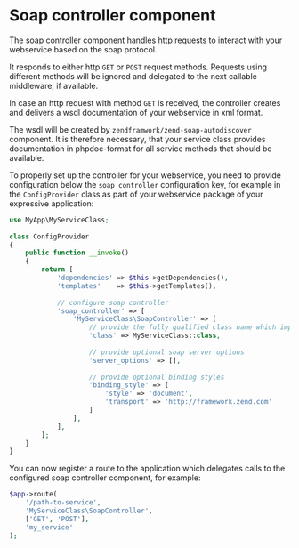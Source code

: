 # Soap controller component
The soap controller component handles http requests to interact with your webservice based on the soap protocol.

It responds to either http `GET` or `POST` request methods. Requests using different methods will be ignored and
delegated to the next callable middleware, if available.

In case an http request with method `GET` is received, the controller creates and delivers a wsdl documentation of your
webservice in xml format.

The wsdl will be created by `zendframwork/zend-soap-autodiscover` component. It is therefore necessary, that your
service class provides documentation in phpdoc-format for all service methods that should be available.

To properly set up the controller for your webservice, you need to provide configuration below the `soap_controller`
configuration key, for example in the `ConfigProvider` class as part of your webservice package of your expressive
application:
```php
use MyApp\MyServiceClass;
 
class ConfigProvider
{
    public function __invoke()
    {
        return [
            'dependencies' => $this->getDependencies(),
            'templates'    => $this->getTemplates(),
    
            // configure soap controller
            'soap_controller' => [
                'MyServiceClass\SoapController' => [
                    // provide the fully qualified class name which implements the service methods
                    'class' => MyServiceClass::class,
    
                    // provide optional soap server options
                    'server_options' => [],
                    
                    // provide optional binding styles
                    'binding_style' => [
                        'style' => 'document',
                        'transport' => 'http://framework.zend.com'
                    ]
                ],
            ],
        ];
    }
}
```

You can now register a route to the application which delegates calls to the configured soap controller component,
for example:
```php
$app->route(
    '/path-to-service',
    'MyServiceClass\SoapController',
    ['GET', 'POST'],
    'my_service'
);
```

